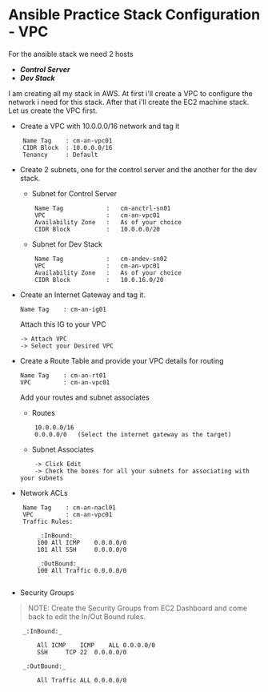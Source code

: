 # Ansible Practice Stack Configuration - VPC

For the ansible stack we need 2 hosts
- ***Control Server***
- ***Dev Stack***

I am creating all my stack in AWS. At first i'll create a VPC to configure the network i need for this stack.
After that i'll create the EC2 machine stack. Let us create the VPC first.

- Create a VPC with 10.0.0.0/16 network and tag it
```
	Name Tag 	: cm-an-vpc01
	CIDR Block	: 10.0.0.0/16
	Tenancy		: Default
```

- Create 2 subnets, one for the control server and the another for the dev stack. 
	- Subnet for Control Server
	```
		Name Tag			:	cm-anctrl-sn01
		VPC					:	cm-an-vpc01
		Availability Zone	:	As of your choice
		CIDR Block			:	10.0.0.0/20
	```

	- Subnet for Dev Stack
	```
		Name Tag			:	cm-andev-sn02
		VPC					:	cm-an-vpc01
		Availability Zone	:	As of your choice
		CIDR Block			:	10.0.16.0/20
	```

- Create an Internet Gateway and tag it.
	```
	Name Tag	: cm-an-ig01
	```
	Attach this IG to your VPC
	```
	-> Attach VPC
	-> Select your Desired VPC
	```

- Create a Route Table and provide your VPC details for routing
	```
	Name Tag	: cm-an-rt01
	VPC			: cm-an-vpc01
	```
	Add your routes and subnet associates
	- Routes
	```
		10.0.0.0/16
		0.0.0.0/0	(Select the internet gateway as the target)
	```
	- Subnet Associates
	```
		-> Click Edit
		-> Check the boxes for all your subnets for associating with your subnets
	```

- Network ACLs
```
	Name Tag	: cm-an-nacl01
	VPC			: cm-an-vpc01
	Traffic Rules:

		_:InBound:_
		100	All ICMP	0.0.0.0/0
		101	All SSH		0.0.0.0/0

		_:OutBound:_
		100	All Traffic	0.0.0.0/0
		
```

- Security Groups

> NOTE: Create the Security Groups from EC2 Dashboard and come back to edit the In/Out Bound rules.
```
	_:InBound:_

		All ICMP	ICMP	ALL	0.0.0.0/0
		SSH		TCP	22	0.0.0.0/0

	_:OutBound:_

		All Traffic	ALL	0.0.0.0/0

```
